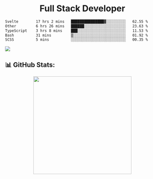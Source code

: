   <h1 align="center" font="bold">
Full Stack Developer 
</h1>
 <!--START_SECTION:waka-->

```txt
Svelte        17 hrs 2 mins   ███████████████▓░░░░░░░░░   62.55 %
Other         6 hrs 26 mins   ██████░░░░░░░░░░░░░░░░░░░   23.63 %
TypeScript    3 hrs 8 mins    ███░░░░░░░░░░░░░░░░░░░░░░   11.53 %
Bash          31 mins         ▒░░░░░░░░░░░░░░░░░░░░░░░░   01.92 %
SCSS          5 mins          ░░░░░░░░░░░░░░░░░░░░░░░░░   00.35 %
```

<!--END_SECTION:waka-->

  <p align="start">
   
<a href="https://linkedin.com/in/Abhishek">
<img src="https://skillicons.dev/icons?i=cpp,java,python,html,css,js,postgres,mongodb,linux,bash,git,github,react,express,nodejs,nextjs,gcp,docker,vscode,postman,powershell,githubactions,&theme=dark&perline=10" />
</a>
</p>



## 📊 GitHub Stats:

 <div align="center">

 <!-- github streak start -->

<img width=320 src="https://github-readme-streak-stats.herokuapp.com/?user=Abhishek9503&layout=compact"  />

<!-- github streak end -->
